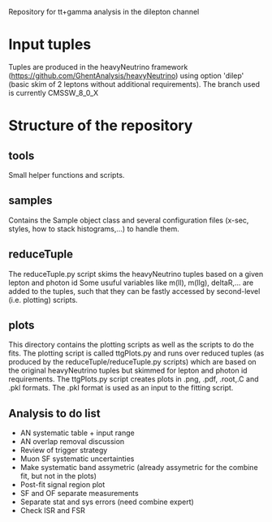 Repository for tt+gamma analysis in the dilepton channel

# Input tuples
Tuples are produced in the heavyNeutrino framework (https://github.com/GhentAnalysis/heavyNeutrino)
using option 'dilep' (basic skim of 2 leptons without additional requirements). The branch used is
currently CMSSW\_8\_0\_X

# Structure of the repository

## tools
Small helper functions and scripts.

## samples
Contains the Sample object class and several configuration files (x-sec, styles, how to stack histograms,...)
to handle them.

## reduceTuple
The reduceTuple.py script skims the heavyNeutrino tuples based on a given lepton and photon id
Some usuful variables like m(ll), m(llg), deltaR,... are added to the tuples, such that they can be
fastly accessed by second-level (i.e. plotting) scripts.

## plots
This directory contains the plotting scripts as well as the scripts to do the fits. The plotting script is called 
ttgPlots.py and runs over reduced tuples (as produced by the reduceTuple/reduceTuple.py scripts) which are based
on the original heavyNeutrino tuples but skimmed for lepton and photon id requirements.
The ttgPlots.py script creates plots in .png, .pdf, .root,.C and .pkl formats. The .pkl format is used as an
input to the fitting script.

## Analysis to do list
 * AN systematic table + input range
 * AN overlap removal discussion
 * Review of trigger strategy
 * Muon SF systematic uncertainties
 * Make systematic band assymetric (already assymetric for the combine fit, but not in the plots)
 * Post-fit signal region plot
 * SF and OF separate measurements
 * Separate stat and sys errors (need combine expert)
 * Check ISR and FSR
